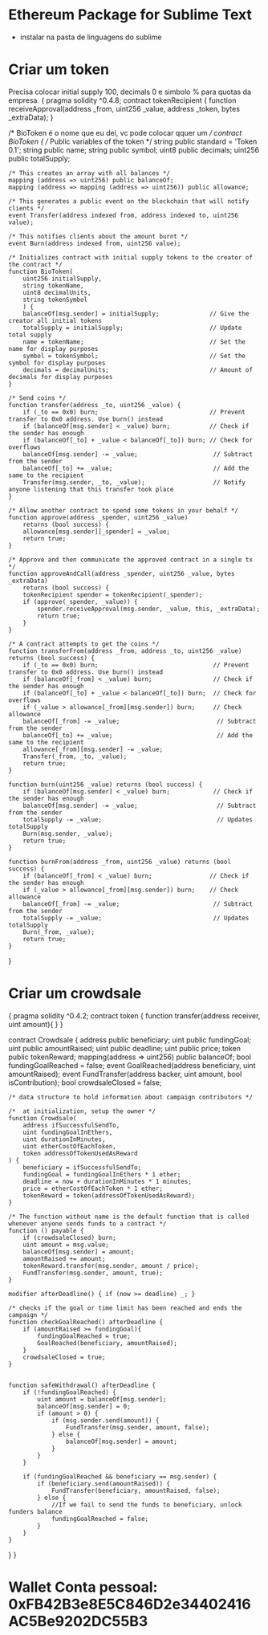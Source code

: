 # Ethereum Package for Sublime Text
*   instalar na pasta de linguagens do sublime

# Criar um token

Precisa colocar initial supply 100, decimals 0 e simbolo % para quotas da empresa.
{
pragma solidity ^0.4.8;
contract tokenRecipient { function receiveApproval(address _from, uint256 _value, address _token, bytes _extraData); }

/* BioToken é o nome que eu dei, vc pode colocar qquer um */
contract BioToken {
    /* Public variables of the token */
    string public standard = 'Token 0.1';
    string public name;
    string public symbol;
    uint8 public decimals;
    uint256 public totalSupply;

    /* This creates an array with all balances */
    mapping (address => uint256) public balanceOf;
    mapping (address => mapping (address => uint256)) public allowance;

    /* This generates a public event on the blockchain that will notify clients */
    event Transfer(address indexed from, address indexed to, uint256 value);

    /* This notifies clients about the amount burnt */
    event Burn(address indexed from, uint256 value);

    /* Initializes contract with initial supply tokens to the creator of the contract */
    function BioToken(
        uint256 initialSupply,
        string tokenName,
        uint8 decimalUnits,
        string tokenSymbol
        ) {
        balanceOf[msg.sender] = initialSupply;              // Give the creator all initial tokens
        totalSupply = initialSupply;                        // Update total supply
        name = tokenName;                                   // Set the name for display purposes
        symbol = tokenSymbol;                               // Set the symbol for display purposes
        decimals = decimalUnits;                            // Amount of decimals for display purposes
    }

    /* Send coins */
    function transfer(address _to, uint256 _value) {
        if (_to == 0x0) burn;                               // Prevent transfer to 0x0 address. Use burn() instead
        if (balanceOf[msg.sender] < _value) burn;           // Check if the sender has enough
        if (balanceOf[_to] + _value < balanceOf[_to]) burn; // Check for overflows
        balanceOf[msg.sender] -= _value;                     // Subtract from the sender
        balanceOf[_to] += _value;                            // Add the same to the recipient
        Transfer(msg.sender, _to, _value);                   // Notify anyone listening that this transfer took place
    }

    /* Allow another contract to spend some tokens in your behalf */
    function approve(address _spender, uint256 _value)
        returns (bool success) {
        allowance[msg.sender][_spender] = _value;
        return true;
    }

    /* Approve and then communicate the approved contract in a single tx */
    function approveAndCall(address _spender, uint256 _value, bytes _extraData)
        returns (bool success) {
        tokenRecipient spender = tokenRecipient(_spender);
        if (approve(_spender, _value)) {
            spender.receiveApproval(msg.sender, _value, this, _extraData);
            return true;
        }
    }        

    /* A contract attempts to get the coins */
    function transferFrom(address _from, address _to, uint256 _value) returns (bool success) {
        if (_to == 0x0) burn;                                // Prevent transfer to 0x0 address. Use burn() instead
        if (balanceOf[_from] < _value) burn;                 // Check if the sender has enough
        if (balanceOf[_to] + _value < balanceOf[_to]) burn;  // Check for overflows
        if (_value > allowance[_from][msg.sender]) burn;     // Check allowance
        balanceOf[_from] -= _value;                           // Subtract from the sender
        balanceOf[_to] += _value;                             // Add the same to the recipient
        allowance[_from][msg.sender] -= _value;
        Transfer(_from, _to, _value);
        return true;
    }

    function burn(uint256 _value) returns (bool success) {
        if (balanceOf[msg.sender] < _value) burn;            // Check if the sender has enough
        balanceOf[msg.sender] -= _value;                      // Subtract from the sender
        totalSupply -= _value;                                // Updates totalSupply
        Burn(msg.sender, _value);
        return true;
    }

    function burnFrom(address _from, uint256 _value) returns (bool success) {
        if (balanceOf[_from] < _value) burn;                // Check if the sender has enough
        if (_value > allowance[_from][msg.sender]) burn;    // Check allowance
        balanceOf[_from] -= _value;                          // Subtract from the sender
        totalSupply -= _value;                               // Updates totalSupply
        Burn(_from, _value);
        return true;
    }
}

# Criar um crowdsale
{
pragma solidity ^0.4.2;
contract token { function transfer(address receiver, uint amount){  } }

contract Crowdsale {
    address public beneficiary;
    uint public fundingGoal; uint public amountRaised; uint public deadline; uint public price;
    token public tokenReward;
    mapping(address => uint256) public balanceOf;
    bool fundingGoalReached = false;
    event GoalReached(address beneficiary, uint amountRaised);
    event FundTransfer(address backer, uint amount, bool isContribution);
    bool crowdsaleClosed = false;

    /* data structure to hold information about campaign contributors */

    /*  at initialization, setup the owner */
    function Crowdsale(
        address ifSuccessfulSendTo,
        uint fundingGoalInEthers,
        uint durationInMinutes,
        uint etherCostOfEachToken,
        token addressOfTokenUsedAsReward
    ) {
        beneficiary = ifSuccessfulSendTo;
        fundingGoal = fundingGoalInEthers * 1 ether;
        deadline = now + durationInMinutes * 1 minutes;
        price = etherCostOfEachToken * 1 ether;
        tokenReward = token(addressOfTokenUsedAsReward);
    }

    /* The function without name is the default function that is called whenever anyone sends funds to a contract */
    function () payable {
        if (crowdsaleClosed) burn;
        uint amount = msg.value;
        balanceOf[msg.sender] = amount;
        amountRaised += amount;
        tokenReward.transfer(msg.sender, amount / price);
        FundTransfer(msg.sender, amount, true);
    }

    modifier afterDeadline() { if (now >= deadline) _; }

    /* checks if the goal or time limit has been reached and ends the campaign */
    function checkGoalReached() afterDeadline {
        if (amountRaised >= fundingGoal){
            fundingGoalReached = true;
            GoalReached(beneficiary, amountRaised);
        }
        crowdsaleClosed = true;
    }


    function safeWithdrawal() afterDeadline {
        if (!fundingGoalReached) {
            uint amount = balanceOf[msg.sender];
            balanceOf[msg.sender] = 0;
            if (amount > 0) {
                if (msg.sender.send(amount)) {
                    FundTransfer(msg.sender, amount, false);
                } else {
                    balanceOf[msg.sender] = amount;
                }
            }
        }

        if (fundingGoalReached && beneficiary == msg.sender) {
            if (beneficiary.send(amountRaised)) {
                FundTransfer(beneficiary, amountRaised, false);
            } else {
                //If we fail to send the funds to beneficiary, unlock funders balance
                fundingGoalReached = false;
            }
        }
    }
}
}

# Wallet Conta pessoal:  0xFB42B3e8E5C846D2e34402416AC5Be9202DC55B3
